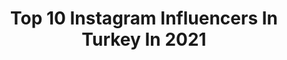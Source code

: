 ---
title: Top 10 Instagram Influencers In Turkey In 2021
description: >-
  Find top Instagram influencers in Turkey in 2021. Most popular hashtags: #stayhome #evdekal #evdekalt.
platform: Instagram
hits: 15318
text_top: Analyze the most popular Instagram profiles on inBeat.
text_bottom: Our search engine holds 15318 Instagram influencers like this in Turkey for you to pitch.
profiles:
  - username: "damlaaltun"
    fullname: >-
      Damla Altun
    bio: >-
      📩 damla@51digital.com 📌 Y O U T U B E
    location: "Turkey"
    followers: 568246
    engagement: 3914
    commentsToLikes: 1.053829
    id: ck0ttwrdn4ndu0i19p2ej0mv4
    verified: false
    hashtags: "#xo, #xoparfumdeo, #temizkeng, #gu"
  - username: "berkriptepe"
    fullname: >-
      Berk Tepe
    bio: >-
      Professional Valorant player for @sangalgg
    location: "Turkey"
    followers: 173887
    engagement: 3193
    commentsToLikes: 0.300126
    id: ck15r51zv66so0i19cm463bfq
    verified: false
    hashtags: "#fullperformans, #amazontrprime"
  - username: "elifbbc"
    fullname: >-
      Cristina Elif Boboc 🤡
    bio: >-
      📩 boboc_cristina@hotmail.com Founder @bobocevent & @fruitto.co #iyilikkazanacak 🔻 Y O U T U B E 🔻
    location: "Turkey"
    followers: 266127
    engagement: 3156
    commentsToLikes: 1.204316
    id: ck139k7k8lpug0i19m8udu3ca
    verified: false
    hashtags: "#reelsinstagram, #hairstyle, #hair, #longhair"
  - username: "asliarslaan"
    fullname: >-
      Aslı Arslan
    bio: >-
      Twitter: asliarslaan İletişim: asliraslaan@gmail.com Wattpad: asliaarslan
    location: "Turkey"
    followers: 32179
    engagement: 2490
    commentsToLikes: 0.101364
    id: ck5c86h4p8v8g0i11zpfkcvlz
    verified: false
    hashtags: "#sokakn, #stayhome"
  - username: "sezinkaramese"
    fullname: >-
      Sezin Erkek
    bio: >-
      🪐 sezinkaramese@gmail.com
    location: "Turkey"
    followers: 110551
    engagement: 2369
    commentsToLikes: 0.152659
    id: ck55jgpbiwzvc0i11dujt28q0
    verified: false
    hashtags: "#getreadywithme, #crush, #foreoufo, #ak"
  - username: "ozgeyagizz"
    fullname: >-
      Özge Yağız
    bio: >-
      
    location: "Turkey"
    followers: 1030290
    engagement: 2360
    commentsToLikes: 0.027997
    id: ck13bdcj6uvxc0i19ilsg6h7l
    verified: false
    hashtags: "#mood, #26eyl, #solyan"
  - username: "m.rise_"
    fullname: >-
      M. RISE
    bio: >-
      Mürvet Kıbrıslıgil. AV , Çaylak, Avcı Sesini Duyur Zamansız✍🏼
    location: "Turkey"
    followers: 23340
    engagement: 2342
    commentsToLikes: 0.150499
    id: ck5c86i8y8vac0i11krx8hi9c
    verified: false
    hashtags: ""
  - username: "gokberkdemirci"
    fullname: >-
      Gökberk Demirci
    bio: >-
      @semabekmezmanagement
    location: "Turkey"
    followers: 632297
    engagement: 2071
    commentsToLikes: 0.055045
    id: ck13bdc6juvuu0i19ymq1gb9i
    verified: false
    hashtags: "#style, #evdekal, #stayhome, #blue"
  - username: "cydworld"
    fullname: >-
      Ceyda Yıldız🌍
    bio: >-
      U.ü/marketing 👩🏻‍💻 Hayatıma dair her şey🎈 Hayatını gez gör yaşa paylaş 😉📸 @cydyildiz🦁
    location: "Turkey"
    followers: 6856
    engagement: 2012
    commentsToLikes: 0.080425
    id: ckaoyf7yzh9s50i78fl0s5fg3
    verified: false
    hashtags: "#turkblogger, #tbt, #blogger, #kedi"
  - username: "ezgi_gor"
    fullname: >-
      Ezgi Gör
    bio: >-
      @icontalentofficial
    location: "Turkey"
    followers: 171682
    engagement: 1942
    commentsToLikes: 0.054580
    id: ck0vvl4xhplq00i19g7iedta4
    verified: false
    hashtags: "#stayhome, #olddays, #challengeaccepted, #birlikteg"
cities:
  - name: Istanbul
    link: /instagram/turkey/istanbul
  - name: Ankara
    link: /instagram/turkey/ankara
  - name: Izmir
    link: /instagram/turkey/izmir
  - name: Konya
    link: /instagram/turkey/konya
---